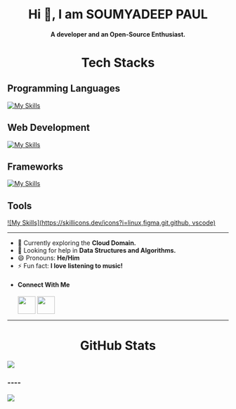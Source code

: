 <h1 align="center">Hi 👋, I am SOUMYADEEP PAUL</h1>

<h4 align="center">A developer and an Open-Source Enthusiast.</h4> 
   

<h1 align="center">Tech Stacks</h1>

## Programming Languages
[![My Skills](https://skillicons.dev/icons?i=c,cpp)](https://skillicons.dev)
## Web Development
[![My Skills](https://skillicons.dev/icons?i=html,css,javascript)](https://skillicons.dev)
## Frameworks
[![My Skills](https://skillicons.dev/icons?i=bootstrap,tailwind,nodejs,react)](https://skillicons.dev)
## Tools
[![My Skills](https://skillicons.dev/icons?i=linux,figma,git,github, vscode)](https://skillicons.dev)





  <hr />
  
- 🌱 Currently exploring the **Cloud Domain.**
- 🤝 Looking for help in **Data Structures and Algorithms.**
- 😄 Pronouns: **He/Him**
- ⚡ Fun fact: **I love listening to music!**
- <h4 align="left">Connect With Me</h4>
  <div style= "gap: 12px">
    <a href="(https://www.linkedin.com/in/soumyadeep-paul-6536ba291)"><img align="center" src="https://content.linkedin.com/content/dam/me/business/en-us/amp/brand-site/v2/bg/LI-Bug.svg.original.svg" height="40" width="40" /></a>
    <a href="mailto:soumyadeeppaul.info@gmail.com"><img align="center" src="https://lh3.googleusercontent.com/0rpHlrX8IG77awQMuUZpQ0zGWT7HRYtpncsuRnFo6V3c8Lh2hPjXnEuhDDd-OsLz1vua4ld2rlUYFAaBYk-rZCODmi2eJlwUEVsZgg" height="40" width="40" /></a>
  </div>
    
<hr />

  
<h1 align="center">GitHub Stats</h1>  

![](https://github-readme-streak-stats.herokuapp.com/?user=Soumyadeep-4704&show_icons=true&theme=transparent)





<h3>----</h3>

[![](https://visitcount.itsvg.in/api?id=Soumyadeep-4704&label=Profile%20Views&color=12&pretty=true)](https://visitcount.itsvg.in)
<!---
Soumyadeep-4704/Soumyadeep-4704 is a ✨ special ✨ repository because its `README.md` (this file) appears on your GitHub profile.
You can click the Preview link to take a look at your changes.
--->
